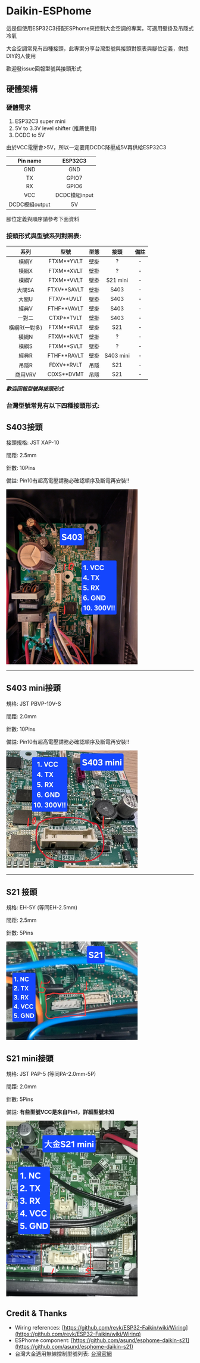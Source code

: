 # Daikin-ESPhome

這是個使用ESP32C3搭配ESPhome來控制大金空調的專案，可適用壁掛及吊隱式冷氣

大金空調常見有四種接頭，此專案分享台灣型號與接頭對照表與腳位定義，供想DIY的人使用

歡迎發issue回報型號與接頭形式

## 硬體架構

### 硬體需求

1. ESP32C3 super mini
2. 5V to 3.3V level shifter (推薦使用)
3. DCDC to 5V

由於VCC電壓會>5V，所以一定要用DCDC降壓成5V再供給ESP32C3

| Pin name | ESP32C3 |
|:--:|:--:|
| GND | GND |
| TX | GPIO7 |
| RX | GPIO6 |
| VCC | DCDC模組input |
| DCDC模組output | 5V |

腳位定義與順序請參考下面資料

### 接頭形式與型號系列對照表:

| 系列 | 型號 | 型態 | 接頭 | 備註 |
|:--:|:--:|:--:|:--:|:--:|
| 橫綱Y | FTXM**YVLT | 壁掛 | ? | - |
| 橫綱X | FTXM**XVLT | 壁掛 | ? | - |
| 橫綱V | FTXM**VVLT | 壁掛 | S21 mini | - |
| 大關SA | FTXV**SAVLT | 壁掛 | S403 | - |
| 大關U | FTXV**UVLT | 壁掛 | S403  | - |
| 經典V | FTHF**VAVLT | 壁掛 | S403 | - |
| 一對二 | CTXP**TVLT | 壁掛 | S403 | - |
| 橫綱R(一對多) | FTXM**RVLT | 壁掛 | S21 | - |
| 橫綱N | FTXM**NVLT | 壁掛 | ? | - |
| 橫綱S | FTXM**SVLT | 壁掛 | ? | - |
| 經典R | FTHF**RAVLT | 壁掛 | S403 mini | - |
| 吊隱R | FDXV**RVLT | 吊隱 | S21 | - |
| 商用VRV | CDXS**DVMT | 吊隱 | S21 | - |

***歡迎回報型號與接頭形式***

### 台灣型號常見有以下四種接頭形式:

## S403接頭

接頭規格: JST XAP-10

間距: 2.5mm

針數: 10Pins

備註: Pin10有超高電壓請務必確認順序及斷電再安裝!!

<img src="images/S403.jpg" width="70%" />

---

## S403 mini接頭

規格: JST PBVP-10V-S

間距: 2.0mm

針數: 10Pins

備註: Pin10有超高電壓請務必確認順序及斷電再安裝!!

<img src="images/S403_mini.jpg" width="70%" />

---

## S21 接頭

規格: EH-5Y (等同EH-2.5mm)

間距: 2.5mm

針數: 5Pins

<img src="images/S21.jpeg" width="70%" />



## S21 mini接頭

規格: JST PAP-5 (等同PA-2.0mm-5P)

間距: 2.0mm

針數: 5Pins

備註: **有些型號VCC是來自Pin1，詳細型號未知**

<img src="images/S21_mini.png" width="70%" />


## Credit & Thanks

- Wiring references: [https://github.com/revk/ESP32-Faikin/wiki/Wiring](https://github.com/revk/ESP32-Faikin/wiki/Wiring)
- ESPhome component: [https://github.com/asund/esphome-daikin-s21](https://github.com/asund/esphome-daikin-s21)
- 台灣大金適用無線控制型號列表: [台灣官網](https://www.hotaidev.com.tw/web/product/9/59.html)






